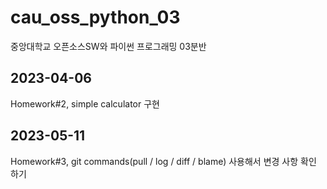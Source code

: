 # cau_oss_python_03
중앙대학교 오픈소스SW와 파이썬 프로그래밍 03분반

## 2023-04-06
Homework#2, simple calculator 구현

## 2023-05-11
Homework#3, git commands(pull / log / diff / blame) 사용해서 변경 사항 확인 하기